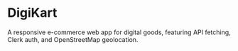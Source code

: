 # DigiKart
A responsive e-commerce web app for digital goods, featuring API fetching, Clerk auth, and OpenStreetMap geolocation.
